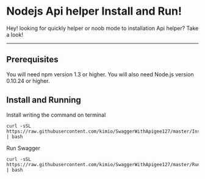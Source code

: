 Nodejs Api helper Install and Run!
===================


Hey! looking for quickly helper or noob mode to installation Api helper?
Take a look!

----------


Prerequisites
-------------

You will need npm version 1.3 or higher. You will also need Node.js version 0.10.24 or higher.


Install and Running
-------------------

Install writing the command on terminal 
```
curl -sSL https://raw.githubusercontent.com/kimio/SwaggerWithApigee127/master/InstallAndRunApigee127.command | bash
```

Run Swagger
```
curl -sSL https://raw.githubusercontent.com/kimio/SwaggerWithApigee127/master/RunSwagger.command | bash
```
